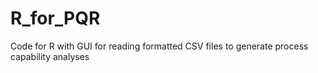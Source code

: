 R_for_PQR
=========

Code for R with GUI for reading formatted CSV files to generate process capability analyses
